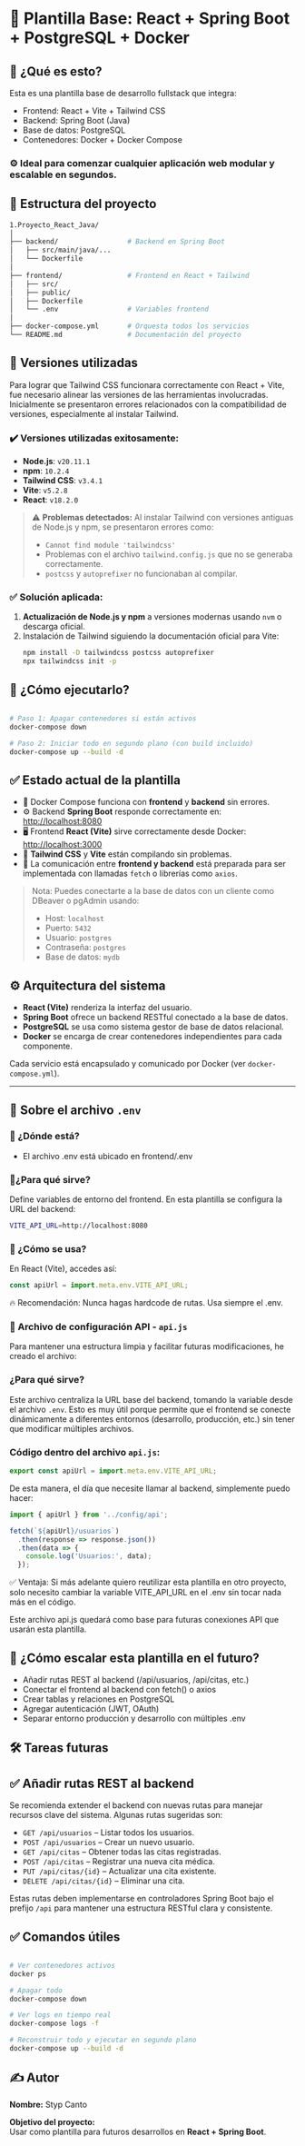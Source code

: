 # 🧠 Plantilla Base: React + Spring Boot + PostgreSQL + Docker

## 🧱 ¿Qué es esto?
Esta es una plantilla base de desarrollo fullstack que integra:

- Frontend: React + Vite + Tailwind CSS
- Backend: Spring Boot (Java)
- Base de datos: PostgreSQL
- Contenedores: Docker + Docker Compose

### ⚙️ Ideal para comenzar cualquier aplicación web modular y escalable en segundos.

## 📁 Estructura del proyecto

```bash
1.Proyecto_React_Java/
│
├── backend/                 # Backend en Spring Boot
│   ├── src/main/java/...
│   └── Dockerfile
│
├── frontend/                # Frontend en React + Tailwind
│   ├── src/
│   ├── public/
│   ├── Dockerfile
│   └── .env                 # Variables frontend
│
├── docker-compose.yml       # Orquesta todos los servicios
└── README.md                # Documentación del proyecto
```

## 🔧 Versiones utilizadas

Para lograr que Tailwind CSS funcionara correctamente con React + Vite, fue necesario alinear las versiones de las herramientas involucradas. Inicialmente se presentaron errores relacionados con la compatibilidad de versiones, especialmente al instalar Tailwind.

### ✔️ Versiones utilizadas exitosamente:

- **Node.js**: `v20.11.1`
- **npm**: `10.2.4`
- **Tailwind CSS**: `v3.4.1`
- **Vite**: `v5.2.8`
- **React**: `v18.2.0`

> ⚠️ **Problemas detectados:**
> Al instalar Tailwind con versiones antiguas de Node.js y npm, se presentaron errores como:
> - `Cannot find module 'tailwindcss'`
> - Problemas con el archivo `tailwind.config.js` que no se generaba correctamente.
> - `postcss` y `autoprefixer` no funcionaban al compilar.

### ✅ Solución aplicada:

1. **Actualización de Node.js y npm** a versiones modernas usando `nvm` o descarga oficial.
2. Instalación de Tailwind siguiendo la documentación oficial para Vite:
   ```bash
   npm install -D tailwindcss postcss autoprefixer
   npx tailwindcss init -p


## 🚀 ¿Cómo ejecutarlo?

```bash

# Paso 1: Apagar contenedores si están activos
docker-compose down

# Paso 2: Iniciar todo en segundo plano (con build incluido)
docker-compose up --build -d

```

## ✅ Estado actual de la plantilla

- 🐳 Docker Compose funciona con **frontend** y **backend** sin errores.
- ⚙️ Backend **Spring Boot** responde correctamente en: [http://localhost:8080](http://localhost:8080)
- 🖥️ Frontend **React (Vite)** sirve correctamente desde Docker: [http://localhost:3000](http://localhost:3000)
- 🎨 **Tailwind CSS** y **Vite** están compilando sin problemas.
- 🔄 La comunicación entre **frontend y backend** está preparada para ser implementada con llamadas `fetch` o librerías como `axios`.

> Nota: Puedes conectarte a la base de datos con un cliente como DBeaver o pgAdmin usando:
>
> - Host: `localhost`
> - Puerto: `5432`
> - Usuario: `postgres`
> - Contraseña: `postgres`
> - Base de datos: `mydb`


## ⚙️ Arquitectura del sistema

- **React (Vite)** renderiza la interfaz del usuario.
- **Spring Boot** ofrece un backend RESTful conectado a la base de datos.
- **PostgreSQL** se usa como sistema gestor de base de datos relacional.
- **Docker** se encarga de crear contenedores independientes para cada componente.

Cada servicio está encapsulado y comunicado por Docker (ver `docker-compose.yml`).

---

## 🧩 Sobre el archivo `.env`

### 📍 ¿Dónde está?

- El archivo .env está ubicado en frontend/.env

### 📍¿Para qué sirve?

Define variables de entorno del frontend. En esta plantilla se configura la URL del backend:

```bash
VITE_API_URL=http://localhost:8080
```

### 📍 ¿Cómo se usa?
En React (Vite), accedes así:

```js
const apiUrl = import.meta.env.VITE_API_URL;
```

🔥 Recomendación: Nunca hagas hardcode de rutas. Usa siempre el .env.

### 📁 Archivo de configuración API - `api.js`

Para mantener una estructura limpia y facilitar futuras modificaciones, he creado el archivo:


### ¿Para qué sirve?

Este archivo centraliza la URL base del backend, tomando la variable desde el archivo `.env`. Esto es muy útil porque permite que el frontend se conecte dinámicamente a diferentes entornos (desarrollo, producción, etc.) sin tener que modificar múltiples archivos.

### Código dentro del archivo `api.js`:

```js
export const apiUrl = import.meta.env.VITE_API_URL;
````

De esta manera, el día que necesite llamar al backend, simplemente puedo hacer:

```js
import { apiUrl } from '../config/api';

fetch(`${apiUrl}/usuarios`)
  .then(response => response.json())
  .then(data => {
    console.log('Usuarios:', data);
  });

```

✅ Ventaja: Si más adelante quiero reutilizar esta plantilla en otro proyecto, solo necesito cambiar la variable VITE_API_URL en el .env sin tocar nada más en el código.

Este archivo api.js quedará como base para futuras conexiones API que usarán esta plantilla.




## 🔄 ¿Cómo escalar esta plantilla en el futuro?

- Añadir rutas REST al backend (/api/usuarios, /api/citas, etc.)
- Conectar el frontend al backend con fetch() o axios
- Crear tablas y relaciones en PostgreSQL
- Agregar autenticación (JWT, OAuth)
- Separar entorno producción y desarrollo con múltiples .env

## 🛠️ Tareas futuras

## ✅ Añadir rutas REST al backend

Se recomienda extender el backend con nuevas rutas para manejar recursos clave del sistema. Algunas rutas sugeridas son:

- `GET /api/usuarios` – Listar todos los usuarios.
- `POST /api/usuarios` – Crear un nuevo usuario.
- `GET /api/citas` – Obtener todas las citas registradas.
- `POST /api/citas` – Registrar una nueva cita médica.
- `PUT /api/citas/{id}` – Actualizar una cita existente.
- `DELETE /api/citas/{id}` – Eliminar una cita.

Estas rutas deben implementarse en controladores Spring Boot bajo el prefijo `/api` para mantener una estructura RESTful clara y consistente.


## ✅ Comandos útiles

```bash

# Ver contenedores activos
docker ps

# Apagar todo
docker-compose down

# Ver logs en tiempo real
docker-compose logs -f

# Reconstruir todo y ejecutar en segundo plano
docker-compose up --build -d

````

## ✍️ Autor

**Nombre:** Styp Canto

**Objetivo del proyecto:**  
Usar como plantilla para futuros desarrollos en **React + Spring Boot**.
